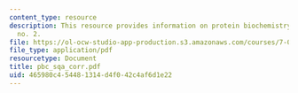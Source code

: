 ```yaml
---
content_type: resource
description: This resource provides information on protein biochemistry study question
  no. 2.
file: https://ol-ocw-studio-app-production.s3.amazonaws.com/courses/7-02-experimental-biology-communication-spring-2005/465980c454481314d4f042c4af6d1e22_pbc_sqa_corr.pdf
file_type: application/pdf
resourcetype: Document
title: pbc_sqa_corr.pdf
uid: 465980c4-5448-1314-d4f0-42c4af6d1e22
---
```

